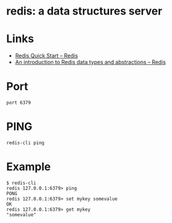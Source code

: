 # redis: a data structures server

# Links

* [Redis Quick Start – Redis](https://redis.io/topics/quickstart)
* [An introduction to Redis data types and abstractions – Redis](https://redis.io/topics/data-types-intro)

# Port

`port 6379`

# PING

`redis-cli ping`

# Example

```
$ redis-cli                                                                
redis 127.0.0.1:6379> ping
PONG
redis 127.0.0.1:6379> set mykey somevalue
OK
redis 127.0.0.1:6379> get mykey
"somevalue"
```




